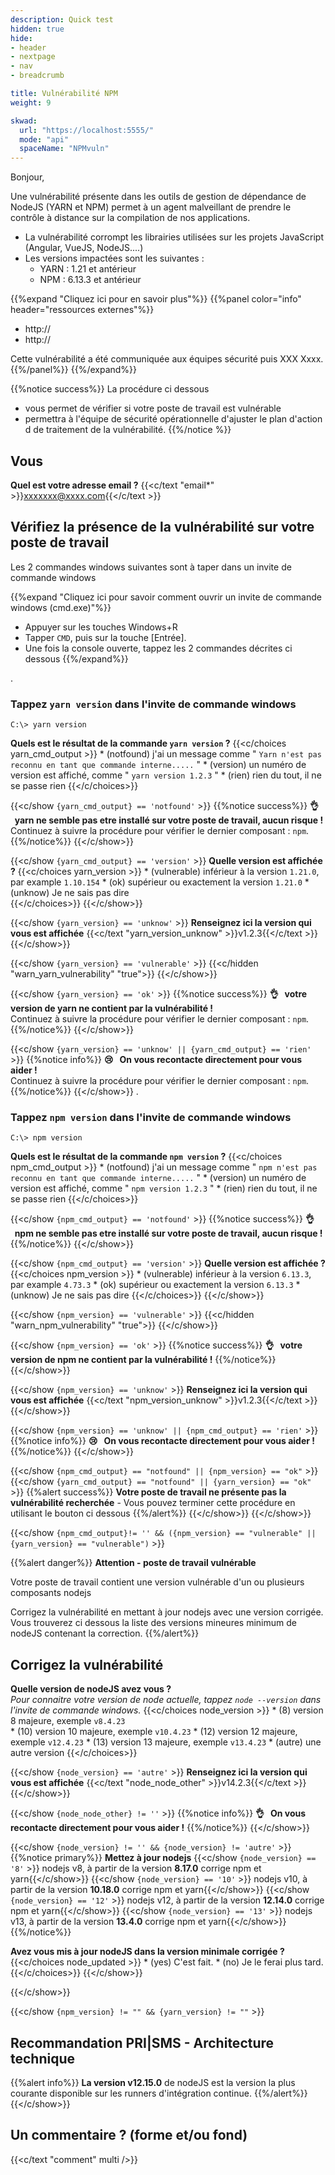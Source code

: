 ```yaml
---
description: Quick test
hidden: true
hide:
- header
- nextpage
- nav
- breadcrumb

title: Vulnérabilité NPM
weight: 9

skwad:
  url: "https://localhost:5555/"
  mode: "api"
  spaceName: "NPMvuln" 
---
```


Bonjour,

Une vulnérabilité présente dans les outils de gestion de dépendance de NodeJS (YARN et NPM) permet à 
un agent malveillant de prendre le contrôle à distance sur la compilation de nos applications.

* La vulnérabilité corrompt les librairies utilisées sur les projets JavaScript (Angular, VueJS, NodeJS....)
* Les versions impactées sont les suivantes :
	* YARN : 1.21 et antérieur
	* NPM : 6.13.3 et antérieur

{{%expand "Cliquez ici pour en savoir plus"%}}
{{%panel color="info" header="ressources externes"%}}
* http://
* http://

Cette vulnérabilité a été communiquée aux équipes sécurité puis XXX Xxxx.
{{%/panel%}}
{{%/expand%}}

{{%notice success%}}
La procédure ci dessous 
* vous permet de vérifier si votre poste de travail est vulnérable 
* permettra à l'équipe de sécurité opérationnelle d'ajuster le plan d'action d
de traitement de la vulnérabilité.
{{%/notice %}}

## Vous
**Quel est votre adresse email ?**
{{<c/text "email*" >}}xxxxxxx@xxxx.com{{</c/text >}}


## Vérifiez la présence de la vulnérabilité sur votre poste de travail
Les 2 commandes windows suivantes sont à taper dans un invite de commande windows 

{{%expand "Cliquez ici pour savoir comment ouvrir un invite de commande windows (cmd.exe)"%}}
* Appuyer sur les touches Windows+R
* Tapper `CMD`, puis sur la touche [Entrée].
* Une fois la console ouverte, tappez les 2 commandes décrites ci dessous 
{{%/expand%}}

.

### Tappez `yarn version` dans l'invite de commande windows

```win
C:\> yarn version
```
**Quels est le résultat de la commande `yarn version` ?**
{{<c/choices yarn_cmd_output >}}
    * (notfound) j'ai un message comme " ```Yarn n'est pas reconnu en tant que commande interne.....``` "
    * (version) un numéro de version est affiché, comme " ```yarn version 1.2.3``` "
    * (rien) rien du tout, il ne se passe rien 
{{</c/choices>}}

{{<c/show `{yarn_cmd_output} == 'notfound'` >}}
{{%notice success%}}
**👌    &nbsp;&nbsp;yarn ne semble pas etre installé sur votre poste de travail, aucun risque !** \
Continuez à suivre la procédure pour vérifier le dernier composant : `npm`. 
{{%/notice%}}
{{</c/show>}}

{{<c/show `{yarn_cmd_output} == 'version'` >}}
**Quelle version est affichée ?**
{{<c/choices yarn_version >}}
    * (vulnerable) inférieur à la version `1.21.0`, par example `1.10.154` 
    * (ok) supérieur ou exactement la version `1.21.0`
    * (unknow) Je ne sais pas dire  
{{</c/choices>}}
{{</c/show>}}

{{<c/show `{yarn_version} == 'unknow'` >}}
**Renseignez ici la version qui vous est affichée**
{{<c/text "yarn_version_unknow" >}}v1.2.3{{</c/text >}}
{{</c/show>}}

{{<c/show `{yarn_version} == 'vulnerable'` >}}
{{<c/hidden "warn_yarn_vulnerability" "true">}}
{{</c/show>}}

{{<c/show `{yarn_version} == 'ok'` >}}
{{%notice success%}}
**👌    &nbsp;&nbsp;votre version de yarn ne contient par la vulnérabilité !** \
Continuez à suivre la procédure pour vérifier le dernier composant : `npm`. 
{{%/notice%}}
{{</c/show>}}

{{<c/show `{yarn_version} == 'unknow' || {yarn_cmd_output} == 'rien'` >}}
{{%notice info%}}
**😢    &nbsp;&nbsp;On vous recontacte directement pour vous aider !** \
Continuez à suivre la procédure pour vérifier le dernier composant : `npm`. 
{{%/notice%}}
{{</c/show>}}
.

### Tappez `npm version` dans l'invite de commande windows

```win
C:\> npm version
```
**Quels est le résultat de la commande `npm version` ?**
{{<c/choices npm_cmd_output >}}
    * (notfound) j'ai un message comme " ```npm n'est pas reconnu en tant que commande interne.....``` "
    * (version) un numéro de version est affiché, comme " ```npm version 1.2.3``` "
    * (rien) rien du tout, il ne se passe rien 
{{</c/choices>}}

{{<c/show `{npm_cmd_output} == 'notfound'` >}}
{{%notice success%}}
**👌    &nbsp;&nbsp;npm ne semble pas etre installé sur votre poste de travail, aucun risque !**
{{%/notice%}}
{{</c/show>}}

{{<c/show `{npm_cmd_output} == 'version'` >}}
**Quelle version est affichée ?**
{{<c/choices npm_version >}}
    * (vulnerable) inférieur à la version `6.13.3`, par example `4.73.3` 
    * (ok) supérieur ou exactement la version `6.13.3`
    * (unknow) Je ne sais pas dire
{{</c/choices>}}
{{</c/show>}}



{{<c/show `{npm_version} == 'vulnerable'` >}}
{{<c/hidden "warn_npm_vulnerability" "true">}}
{{</c/show>}}

{{<c/show `{npm_version} == 'ok'` >}}
{{%notice success%}}
**👌    &nbsp;&nbsp;votre version de npm ne contient par la vulnérabilité !**
{{%/notice%}}
{{</c/show>}}

{{<c/show `{npm_version} == 'unknow'` >}}
**Renseignez ici la version qui vous est affichée**
{{<c/text "npm_version_unknow" >}}v1.2.3{{</c/text >}}
{{</c/show>}}

{{<c/show `{npm_version} == 'unknow' || {npm_cmd_output} == 'rien'` >}}
{{%notice info%}}
**😢    &nbsp;&nbsp;On vous recontacte directement pour vous aider !**
{{%/notice%}}
{{</c/show>}}


{{<c/show `{npm_cmd_output} == "notfound" || {npm_version} == "ok"` >}}
{{<c/show `{yarn_cmd_output} == "notfound" || {yarn_version} == "ok"` >}}
{{%alert success%}}
**Votre poste de travail ne présente pas la vulnérabilité recherchée** - Vous pouvez terminer cette procédure en utilisant le bouton ci dessous
{{%/alert%}}
{{</c/show>}}
{{</c/show>}}


{{<c/show `{npm_cmd_output}!= '' && ({npm_version} == "vulnerable" || {yarn_version} == "vulnerable")` >}}

{{%alert danger%}}
**Attention - poste de travail vulnérable**
 
Votre poste de travail contient une version vulnérable d'un ou plusieurs composants nodejs

Corrigez la vulnérabilité en mettant à jour nodejs avec une version corrigée.
Vous trouverez ci dessous la liste des versions mineures minimum de nodeJS contenant la correction.
{{%/alert%}}


## Corrigez la vulnérabilité

**Quelle version de nodeJS avez vous ?**\
_Pour connaitre votre version de node actuelle, tappez `node --version` dans l'invite de commande windows._
{{<c/choices node_version >}}
    * (8) version 8 majeure, exemple `v8.4.23`  
    * (10) version 10 majeure, exemple `v10.4.23`
    * (12) version 12 majeure, exemple `v12.4.23`
    * (13) version 13 majeure, exemple `v13.4.23`
    * (autre) une autre version
{{</c/choices>}}

{{<c/show `{node_version} == 'autre'` >}}
**Renseignez ici la version qui vous est affichée**
{{<c/text "node_node_other" >}}v14.2.3{{</c/text >}}
{{</c/show>}}

{{<c/show `{node_node_other} != ''` >}}
{{%notice info%}}
**👌    &nbsp;&nbsp;On vous recontacte directement pour vous aider !**
{{%/notice%}}
{{</c/show>}}

{{<c/show `{node_version} != '' && {node_version} != 'autre'` >}}
{{%notice primary%}}
**Mettez à jour nodejs**
{{<c/show `{node_version} == '8'` >}} nodejs v8, à partir de la version **8.17.0** corrige npm et yarn{{</c/show>}}
{{<c/show `{node_version} == '10'` >}} nodejs v10, à partir de la version **10.18.0** corrige npm et yarn{{</c/show>}}
{{<c/show `{node_version} == '12'` >}} nodejs v12, à partir de la version **12.14.0** corrige npm et yarn{{</c/show>}}
{{<c/show `{node_version} == '13'` >}} nodejs v13, à partir de la version **13.4.0** corrige npm et yarn{{</c/show>}}
{{%/notice%}}


**Avez vous mis à jour nodeJS dans la version minimale corrigée ?**
{{<c/choices node_updated >}}
    * (yes) C'est fait.
    * (no) Je le ferai plus tard.
{{</c/choices>}}
{{</c/show>}}

{{</c/show>}}


{{<c/show `{npm_version} != "" && {yarn_version} != ""` >}}
## Recommandation PRI|SMS - Architecture technique 

{{%alert info%}}
**La version v12.15.0** de nodeJS est la version la plus courante disponible sur les runners d'intégration continue. 
{{%/alert%}}
{{</c/show>}}



## Un commentaire ? (forme et/ou fond)
{{<c/text "comment" multi />}}